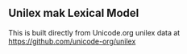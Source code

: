 Unilex mak Lexical Model
----------------------

This is built directly from Unicode.org unilex data at
https://github.com/unicode-org/unilex
